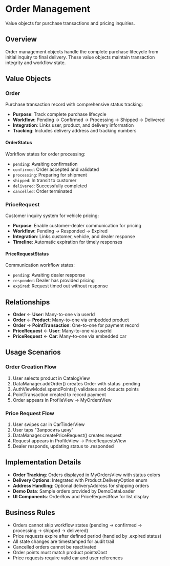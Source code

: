 # Order Management

Value objects for purchase transactions and pricing inquiries.

## Overview

Order management objects handle the complete purchase lifecycle from initial inquiry to final delivery. These value objects maintain transaction integrity and workflow state.

## Value Objects

### Order
Purchase transaction record with comprehensive status tracking:
- **Purpose**: Track complete purchase lifecycle
- **Workflow**: Pending → Confirmed → Processing → Shipped → Delivered
- **Integration**: Links user, product, and delivery information
- **Tracking**: Includes delivery address and tracking numbers

#### OrderStatus
Workflow states for order processing:
- `pending`: Awaiting confirmation
- `confirmed`: Order accepted and validated
- `processing`: Preparing for shipment
- `shipped`: In transit to customer
- `delivered`: Successfully completed
- `cancelled`: Order terminated

### PriceRequest
Customer inquiry system for vehicle pricing:
- **Purpose**: Enable customer-dealer communication for pricing
- **Workflow**: Pending → Responded → Expired
- **Integration**: Links customer, vehicle, and dealer response
- **Timeline**: Automatic expiration for timely responses

#### PriceRequestStatus
Communication workflow states:
- `pending`: Awaiting dealer response
- `responded`: Dealer has provided pricing
- `expired`: Request timed out without response

## Relationships

- **Order** ← **User**: Many-to-one via userId
- **Order** ← **Product**: Many-to-one via embedded product
- **Order** → **PointTransaction**: One-to-one for payment record
- **PriceRequest** ← **User**: Many-to-one via userId
- **PriceRequest** ← **Car**: Many-to-one via embedded car

## Usage Scenarios

### Order Creation Flow
1. User selects product in CatalogView
2. DataManager.addOrder() creates Order with status .pending
3. AuthViewModel.spendPoints() validates and deducts points
4. PointTransaction created to record payment
5. Order appears in ProfileView → MyOrdersView

### Price Request Flow
1. User swipes car in CarTinderView
2. User taps "Запросить цену"
3. DataManager.createPriceRequest() creates request
4. Request appears in ProfileView → PriceRequestsView
5. Dealer responds, updating status to .responded

## Implementation Details

- **Order Tracking**: Orders displayed in MyOrdersView with status colors
- **Delivery Options**: Integrated with Product.DeliveryOption enum
- **Address Handling**: Optional deliveryAddress for shipping orders
- **Demo Data**: Sample orders provided by DemoDataLoader
- **UI Components**: OrderRow and PriceRequestRow for list display

## Business Rules

- Orders cannot skip workflow states (pending → confirmed → processing → shipped → delivered)
- Price requests expire after defined period (handled by .expired status)
- All state changes are timestamped for audit trail
- Cancelled orders cannot be reactivated
- Order points must match product pointsCost
- Price requests require valid car and user references